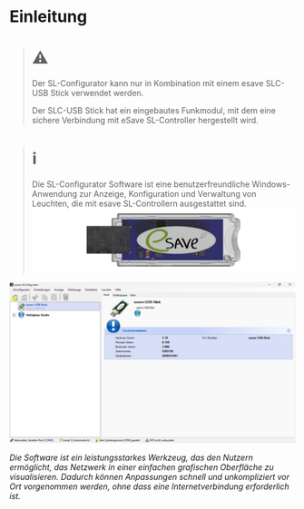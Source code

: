 # Einleitung
># ⚠
> Der SL-Configurator kann nur in Kombination mit einem esave SLC-USB Stick verwendet werden.
>
>Der SLC-USB Stick hat ein eingebautes Funkmodul, mit dem eine sichere Verbindung mit eSave SL-Controller hergestellt wird.

># ℹ
>Die SL-Configurator Software ist eine benutzerfreundliche Windows-Anwendung zur Anzeige, Konfiguration und Verwaltung von Leuchten, die mit esave SL-Controllern ausgestattet sind.
>![USB-Stick](usb-stick.png)   
>
![Hauptansicht des SL-Configurators](einleitung.png)  

*Die Software ist ein leistungsstarkes Werkzeug, das den Nutzern ermöglicht, das Netzwerk in einer einfachen grafischen Oberfläche zu visualisieren. Dadurch können Anpassungen schnell und unkompliziert vor Ort vorgenommen werden, ohne dass eine Internetverbindung erforderlich ist.*
